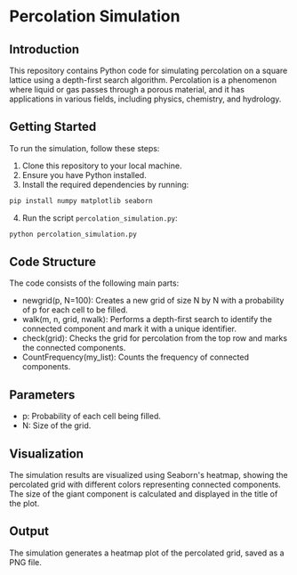 # Percolation Simulation

## Introduction

This repository contains Python code for simulating percolation on a square lattice using a depth-first search algorithm. Percolation is a phenomenon where liquid or gas passes through a porous material, and it has applications in various fields, including physics, chemistry, and hydrology.

## Getting Started

To run the simulation, follow these steps:

1. Clone this repository to your local machine.
2. Ensure you have Python installed.
3. Install the required dependencies by running:
```bash
pip install numpy matplotlib seaborn
```
4. Run the script `percolation_simulation.py`:

```bash
python percolation_simulation.py
```
## Code Structure
The code consists of the following main parts:

* newgrid(p, N=100): Creates a new grid of size N by N with a probability of p for each cell to be filled.
* walk(m, n, grid, nwalk): Performs a depth-first search to identify the connected component and mark it with a unique identifier.
* check(grid): Checks the grid for percolation from the top row and marks the connected components.
* CountFrequency(my_list): Counts the frequency of connected components.

## Parameters
* p: Probability of each cell being filled.
* N: Size of the grid.

## Visualization
The simulation results are visualized using Seaborn's heatmap, showing the percolated grid with different colors representing connected components. The size of the giant component is calculated and displayed in the title of the plot.

## Output
The simulation generates a heatmap plot of the percolated grid, saved as a PNG file.

